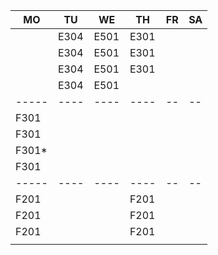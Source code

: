|MO   |TU  |WE  |TH  |FR|SA|
|-----|----|----|----|--|--|
|     |E304|E501|E301|  |  |
|     |E304|E501|E301|  |  |
|     |E304|E501|E301|  |  |
|     |E304|E501|    |  |  |
|-----|----|----|----|--|--|
|F301 |    |    |    |  |  |
|F301 |    |    |    |  |  |
|F301*|    |    |    |  |  |
|F301 |    |    |    |  |  |
|-----|----|----|----|--|--|
|F201 |    |    |F201|  |  |
|F201 |    |    |F201|  |  |
|F201 |    |    |F201|  |  |
|     |    |    |    |  |  |
